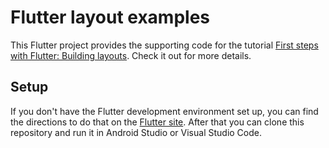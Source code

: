 # Flutter layout examples

This Flutter project provides the supporting code for the tutorial [First steps with Flutter: Building layouts](TODO). Check it out for more details.

## Setup

If you don't have the Flutter development environment set up, you can find the directions to do that on the [Flutter site](https://flutter.io/docs/get-started/install). After that you can clone this repository and run it in Android Studio or Visual Studio Code.
